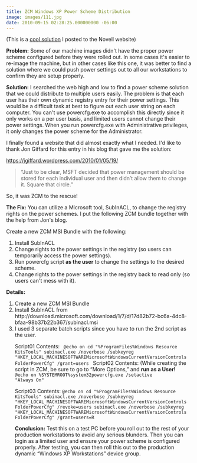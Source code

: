```yaml
---
title: ZCM Windows XP Power Scheme Distribution
image: images/111.jpg
date: 2010-09-15 02:28:25.000000000 -06:00
---
```

(This is a <a href="http://www.novell.com/communities/node/11887/zcm-windows-xp-power-scheme-distribution">cool solution</a> I posted to the Novell website)

<b>Problem:</b>
Some of our machine images didn't have the proper power scheme configured before they were rolled out.  In some cases it's easier to re-image the machine, but in other cases like this one, it was better to find a solution where we could push power settings out to all our workstations to confirm they are setup properly.

<b>Solution:</b>
I searched the web high and low to find a power scheme solution that we could distribute to multiple users easily.  The problem is that each user has their own dynamic registry entry for their power settings.  This would be a difficult task at best to figure out each user string on each computer. You can't use powercfg.exe to accomplish this directly since it only works on a per user basis, and limited users cannot change their power settings.  When you run powercfg.exe with Administrative privileges, it only changes the power scheme for the Administrator.

I finally found a website that did almost exactly what I needed.  I'd like to thank Jon Giffard for this entry in his blog that gave me the solution:

<a href="https://jgiffard.wordpress.com/2010/01/05/19/">https://jgiffard.wordpress.com/2010/01/05/19/</a>


<blockquote>“Just to be clear, MSFT decided that power management should be stored for each individual user and then didn’t allow them to change it. Square that circle.”</blockquote>

So, it was ZCM to the rescue!

<b>The Fix:</b>
You can utilize a Microsoft tool, SubInACL, to change the registry rights on the power schemes.  I put the following ZCM bundle together with the help from Jon's blog.

Create a new ZCM MSI Bundle with the following:
<ol><li> Install SubInACL</li>
<li>Change rights to the power settings in the registry (so users can temporarily access the power settings).</li>
<li>Run powercfg script <b>as the user</b> to change the settings to the desired scheme.</li>
<li>Change rights to the power settings in the registry back to read only (so users can't mess with it).</li>
</ol>

<b>Details:</b>
<ol><li>Create a new ZCM MSI Bundle</li>
<li>Install SubInACL from http://download.microsoft.com/download/1/7/d/17d82b72-bc6a-4dc8-bfaa-98b37b22b367/subinacl.msi</li>
<li>I used 3 separate batch scripts since you have to run the 2nd script as the user.</li>

Script01 Contents:
<code>
@echo on
cd "%ProgramFiles%Windows Resource KitsTools"
subinacl.exe /noverbose /subkeyreg "HKEY_LOCAL_MACHINESOFTWAREMicrosoftWindowsCurrentVersionControls FolderPowerCfg" /grant=users
</code>
Script02 Contents: (While creating the script in ZCM, be sure to go to “More Options,” and <b>run as a User!</b>
<code>
@echo on
%SYSTEMROOT%system32powercfg.exe /setactive "Always On"
</code>

Script03 Contents:
<code>@echo on
cd "%ProgramFiles%Windows Resource KitsTools"
subinacl.exe /noverbose /subkeyreg "HKEY_LOCAL_MACHINESOFTWAREMicrosoftWindowsCurrentVersionControls FolderPowerCfg" /revoke=users
subinacl.exe /noverbose /subkeyreg "HKEY_LOCAL_MACHINESOFTWAREMicrosoftWindowsCurrentVersionControls FolderPowerCfg" /grant=users=R</code>

<b>Conclusion:</b>
Test this on a test PC before you roll out to the rest of your production workstations to avoid any serious blunders.  Then you can login as a limited user and ensure your power scheme is configured properly.  After testing, you can then roll this out to the production dynamic “Windows XP Workstations” device group.
